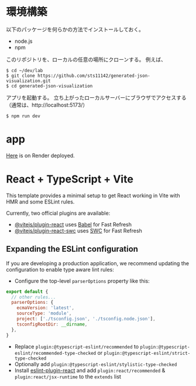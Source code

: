 # 環境構築

以下のパッケージを何らかの方法でインストールしておく。

- node.js
- npm

このリポジトリを、ローカルの任意の場所にクローンする。
例えば、

```
$ cd ~/dev/lab
$ git clone https://github.com/sts11142/generated-json-visualization.git
$ cd generated-json-visualization
```

アプリを起動する。
立ち上がったローカルサーバーにブラウザでアクセスする（通常は、http://localhost:5173/）

```
$ npm run dev
```


# app
[Here](https://generated-json-visualization.onrender.com/) is on Render deployed.

# React + TypeScript + Vite

This template provides a minimal setup to get React working in Vite with HMR and some ESLint rules.

Currently, two official plugins are available:

- [@vitejs/plugin-react](https://github.com/vitejs/vite-plugin-react/blob/main/packages/plugin-react/README.md) uses [Babel](https://babeljs.io/) for Fast Refresh
- [@vitejs/plugin-react-swc](https://github.com/vitejs/vite-plugin-react-swc) uses [SWC](https://swc.rs/) for Fast Refresh

## Expanding the ESLint configuration

If you are developing a production application, we recommend updating the configuration to enable type aware lint rules:

- Configure the top-level `parserOptions` property like this:

```js
export default {
  // other rules...
  parserOptions: {
    ecmaVersion: 'latest',
    sourceType: 'module',
    project: ['./tsconfig.json', './tsconfig.node.json'],
    tsconfigRootDir: __dirname,
  },
}
```

- Replace `plugin:@typescript-eslint/recommended` to `plugin:@typescript-eslint/recommended-type-checked` or `plugin:@typescript-eslint/strict-type-checked`
- Optionally add `plugin:@typescript-eslint/stylistic-type-checked`
- Install [eslint-plugin-react](https://github.com/jsx-eslint/eslint-plugin-react) and add `plugin:react/recommended` & `plugin:react/jsx-runtime` to the `extends` list
